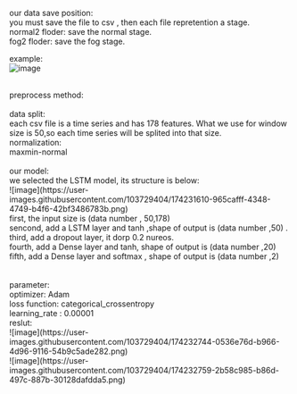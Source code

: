 



our data save position: </br>
  you must save the file to csv , then each file repretention a stage.</br>
  normal2 floder: save the normal stage.</br>
  fog2 floder: save the fog stage.</br>
  
  example:</br>
  ![image](https://user-images.githubusercontent.com/103729404/174233892-7feaac38-6d1c-4149-9e67-8774c4cb5561.png)

</br>
preprocess method:</br></br>
data split:</br>
each csv file is a time series and has 178 features. What we use for window size is 50,so each time series will be splited into that size.</br>
normalization:</br>
  maxmin-normal
</br></br>
our model:</br>
we selected the LSTM model, its structure is below:</br>
![image](https://user-images.githubusercontent.com/103729404/174231610-965cafff-4348-4749-b4f6-42bf3486783b.png)
</br>
first, the input size is (data number , 50,178)</br>
sencond, add a LSTM layer and tanh ,shape of output is (data number ,50) .</br>
third, add a dropout layer, it dorp 0.2 nureos.</br>
fourth, add a Dense layer and tanh, shape of output is (data number ,20) </br>
fifth, add a Dense layer and softmax  , shape of output is (data number ,2) </br>
</br></br>
parameter:</br>
  optimizer: Adam</br>
  loss function: categorical_crossentropy</br>
  learning_rate : 0.00001</br>
reslut:</br>
![image](https://user-images.githubusercontent.com/103729404/174232744-0536e76d-b966-4d96-9116-54b9c5ade282.png)</br>
![image](https://user-images.githubusercontent.com/103729404/174232759-2b58c985-b86d-497c-887b-30128dafdda5.png)
</br>
